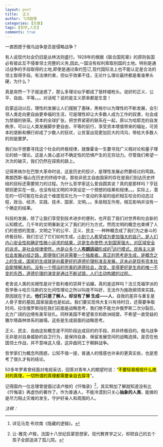 ```yaml
---
layout: post
title:  正义
author: 飞鸿踏雪
categories: [文章]
tags: [哲学,人生]
comments: true
---
```

一直困惑于俄乌战争是否是侵略战争？

有人说现代社会仍旧是丛林法则盛行。1928年的根据《联合国宪章》的原则各国必有彼此互不侵害领土完整的义务,因此,一国没有权利索取别国的土地。特别是通过战争的手段取得的土地,即使是通过条约签订,现代国际法上也不能认定是合法的领土取得手段。有法律约束，但似乎效果不佳，无论什么理论最终都是看谁拳头硬，为什么？

真是突然一下子就迷惑了，那么多理论似乎都成了银样蜡枪头。说好的正义、公平、自由、平等。。。对话呢？说的是主义原来都是生意！

启蒙运动以后，理性的发展让人们摆脱了愚昧，黑格尔以为理性的不断发展，会引领人类走向更自由更幸福的生活，可是理性却让大多数人成为工作的奴隶，社会成为禁锢的铁笼。资本的全球扩张，把世界紧密的联系在一起，原以为哈耶克的自发秩序，可以让人类发展脚步更自由，平等的前行，享受资本增值带来的福祉，可资本的垄断和横行却成了少数人的狂欢，让贫富出现更加巨大的鸿沟，带给大多数人的则是噩梦。

我们似乎想要寻找这个社会的终极规律，就像霍金一生要寻找广义相对论和量子理论的统一理论。这是人类心底对不确定性的恐惧产生的无穷动力。尽管我们希望一次次的破灭，我们仍然在探索的路上。

记得黑格尔在巴黎大革命时说，这是历史的狡计，是理性发展必然要经过的弯路。弗朗西斯·福山在历史的终结中说，那些非民主自由国家的存在是我们到达历史终结的目标还需要努力的过程。为什么哲学家这么爱自圆其说？真的是那样吗？亨廷顿则更实在一些，也没有给文明的冲突设定一个预想的结果和规律。。。实际上，潜在的一切可能在社会这个维度现实化为一个变动的多层的组织相互咬合的动态过程，政治、经济、实践、技术、国家、文明。。。多层相互作用，相互影响并没有一个确定的结果。

科技的发展，除了让我们享受到技术进步的便利，也开启了我们对世界和社会新的认知模式。几千年的文明重新定义了我们的行为方式，然而文明的概念也束缚了人们的思想的宽度，文明之下的公平、正义、民主······种种概念成了我们为之奋斗的终极目标，我们忘记了它们如何生成。<ins>小到个人希望成为更加强大的自己，是人们内心安全性和确定性微小诉求的结果，这是生命使然;大到国家强大，对区域安全的诉求，是社会规律使然，也是众多个人**布朗运动**形成的[^fn1]运行模式。民族主义是社会发展必经之路，即便我们并非需要一个独裁者。真正的思考是生成，是概念之上的生成，国家的生成就是向着更好的道德伦理标准去发展，这未必是现有资本社会能够解决的。没有一个预设的完美的道德社会，改变、变得更好是生命的唯一不变的东西，道德伦理的演变是通过不断试错，人们主动构建的过程。</ins>

老舍说人类的劣根性是对于胜利者的崇拜于谄媚，真的是这样吗？法兰克福学派的哲学泰斗哈贝马斯的文化间性理论之所以叫座不叫好，无法作为施政纲领来实践，原因就在于此。**他们只是了解人，却没有了解 生成——人**，自我的差异与重复是人骨子里的基因,国家层面也是如此。我们要实现伟大复兴有待时日，还需要争取时间，拉住俄罗斯挡在我们前面是战略思考，我们绝不能允许俄罗斯二次分裂后，北方广阔的边境有美军驻扎。同样美国不希望普京和欧洲结盟，不希望一直受益的雅尔塔森林体系的崩塌，这些是生成层面的战略思考。

正义、民主、自由这些概念是不同阶段达成目的的手段，并非终极目的。俄乌战争无非是对自身威胁的自卫行为，是保持自身、保留发展空间的战略选择。是否在他国领土作战，并不意味这入侵，这异曲同工于朝鲜战争。

哲学家们为概念所困惑，公知不值一提，普通人的情感也许来的更真实些，也是思考了很久才有的结论。

50多年罗素曾经面对电视采访，回答对青年人的期望时说：“<mark>不要轻易相信什么绝对的真理，一切所谓的真理都需要亲自去探寻</mark>”。

记得国内一位总理曾提倡过读卢梭的《忏悔录》[^fn2]，其实稍加了解就知道没有比《忏悔录》再虚伪的著作了。作为普通人，不能冷漠到只关心**抽象的人类**，能做的是尽力阻止灾难的发生，守护好亲人和周围的人。



*注释：*  

[^fn1]:详见马克·布坎南《隐藏的逻辑》。
[^fn2]:让-雅克·卢梭，法国十八世纪启蒙思想家，现代教育学之父，却把自己的五个孩子全部送进了孤儿院。